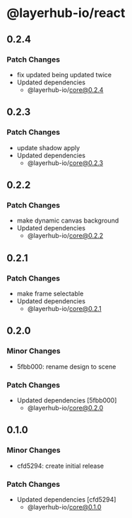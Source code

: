 # @layerhub-io/react

## 0.2.4

### Patch Changes

- fix updated being updated twice
- Updated dependencies
  - @layerhub-io/core@0.2.4

## 0.2.3

### Patch Changes

- update shadow apply
- Updated dependencies
  - @layerhub-io/core@0.2.3

## 0.2.2

### Patch Changes

- make dynamic canvas background
- Updated dependencies
  - @layerhub-io/core@0.2.2

## 0.2.1

### Patch Changes

- make frame selectable
- Updated dependencies
  - @layerhub-io/core@0.2.1

## 0.2.0

### Minor Changes

- 5fbb000: rename design to scene

### Patch Changes

- Updated dependencies [5fbb000]
  - @layerhub-io/core@0.2.0

## 0.1.0

### Minor Changes

- cfd5294: create initial release

### Patch Changes

- Updated dependencies [cfd5294]
  - @layerhub-io/core@0.1.0
